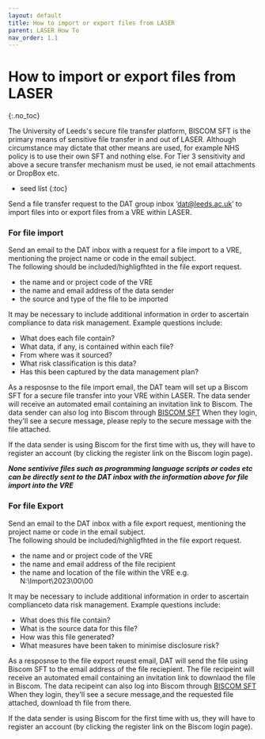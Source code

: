 ```yaml
---
layout: default
title: How to import or export files from LASER
parent: LASER How To
nav_order: 1.1
---
```


# How to import or export files from LASER
{:.no_toc}

The University of Leeds's secure file transfer platform, BISCOM SFT is the primary means of sensitive file transfer in and out of LASER. 
Although circumstance may dictate that other means are used, for example NHS policy is to use their own SFT and nothing else. 
For Tier 3 sensitivity and above a secure transfer mechanism must be used, ie not email attachments or DropBox etc.

* seed list
{:toc}

Send a file transfer request to the DAT group inbox ‘dat@leeds.ac.uk’ to import files into or export files from a VRE within LASER.


### **For file import**

Send an email to the DAT inbox with a request for a file import to a VRE, mentioning the project name or code in the email subject.  
The following should be included/highligfhted in the file export request.
 - the name and or project code of the VRE 
 - the name and email address of the data sender
 - the source and type of the file to be imported  

It may be necessary to include additional information in order to ascertain compliance to data risk management. Example questions include:  
   - What does each file contain?  
   - What data, if any, is contained within each file?  
   - From where was it sourced?  
   - What risk classification is this data?  
   - Has this been captured by the data management plan?  

As a resposnse to the file import email, the DAT team will set up a Biscom SFT for a secure file transfer into your VRE within LASER.
The data sender will receive an automated email containing an invitation link to Biscom. The data sender can also log into Biscom through [BISCOM SFT](https://laser-sft.leeds.ac.uk/sft) 
When they login, they'll see a secure message, please reply to the secure message with the file attached. 

If the data sender is using Biscom for the first time with us, they will have to register an account (by clicking the register link on the Biscom login page). 


***None sentivive files such as programming language scripts or codes etc can be directly sent to the DAT inbox with the information above for file import into the VRE***


### **For file Export**

Send an email to the DAT inbox with a file export request, mentioning the project name or code in the email subject.  
The following should be included/highligfhted in the file export request.
- the name and or project code of the VRE 
- the name and email address of the file recipient
- the name and location of the file within the VRE e.g. N:\Import\2023\00\00  

It may be necessary to include additional information in order to ascertain complianceto data risk management. Example questions include:  
   - What does this file contain?  
   - What is the source data for this file?  
   - How was this file generated?  
   - What measures have been taken to minimise disclosure risk?  


As a resposnse to the file export reuest email, DAT will send the file using Biscom SFT to the email address of the file reciepient.
The file recipeint will receive an automated email containing an invitation link to downlaod the file in Biscom. The data recipeint can also log into Biscom through [BISCOM SFT](https://laser-sft.leeds.ac.uk/sft) 
When they login, they'll see a secure message,and the requested file attached, download th file from there.

If the data sender is using Biscom for the first time with us, they will have to register an account (by clicking the register link on the Biscom login page). 
